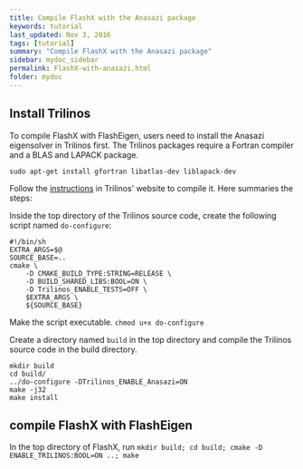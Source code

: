 ```yaml
---
title: Compile FlashX with the Anasazi package
keywords: tutorial
last_updated: Nov 3, 2016
tags: [tutorial]
summary: "Compile FlashX with the Anasazi package"
sidebar: mydoc_sidebar
permalink: FlashX-with-anasazi.html
folder: mydoc
---
```


## Install Trilinos
To compile FlashX with FlashEigen, users need to install the Anasazi eigensolver in Trilinos first.
The Trilinos packages require a Fortran compiler and a BLAS and LAPACK package.

`sudo apt-get install gfortran libatlas-dev liblapack-dev`

Follow the [instructions](https://trilinos.org/oldsite/TrilinosBuildQuickRef.html#configuring-makefile-generator) in Trilinos' website to compile it. Here summaries the steps:

Inside the top directory of the Trilinos source code, create the following script named `do-configure`:
```
#!/bin/sh
EXTRA_ARGS=$@
SOURCE_BASE=..
cmake \
    -D CMAKE_BUILD_TYPE:STRING=RELEASE \
    -D BUILD_SHARED_LIBS:BOOL=ON \
    -D Trilinos_ENABLE_TESTS=OFF \
    $EXTRA_ARGS \
    ${SOURCE_BASE}
```

Make the script executable.
`chmod u+x do-configure`

Create a directory named `build` in the top directory and compile the Trilinos source code in the build directory.
```
mkdir build
cd build/
../do-configure -DTrilinos_ENABLE_Anasazi=ON
make -j32
make install
```

## compile FlashX with FlashEigen
In the top directory of FlashX, run `mkdir build; cd build; cmake -D ENABLE_TRILINOS:BOOL=ON ..; make`
